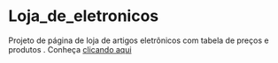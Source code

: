 # Loja_de_eletronicos
Projeto de página de loja de artigos eletrônicos com tabela de preços e produtos .
Conheça [clicando aqui](https://sanped07.github.io/Loja_de_eletronicos/)
